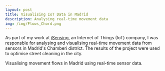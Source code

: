 ```yaml
---
layout: post
title: Visualising IoT Data in Madrid
description: Analysing real-time movement data
img: /img/Flows_Chord.png
---
```

As part of my work at <a href="http://isensing.co.uk/portfolios/chamberi-district-city-of-madrid/">iSensing</a>, an Internet of Things (IoT) company, I was responsble for analysing and visualising real-time movement data from sensors in Madrid's Chamberi district. The results of the project were used to optimise street cleaning in the city.

<div class="col">
	<img class="col" src="{{ site.baseurl }}/img/Flows_Chord.png" alt="" title=""/>
</div>
<div class="col three caption">
	Visualising movement flows in Madrid using real-time sensor data.
</div>
